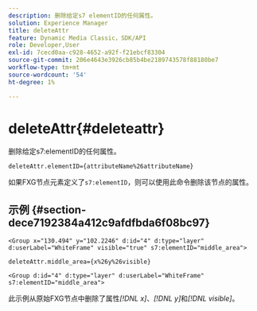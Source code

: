 ```yaml
---
description: 删除给定s7 elementID的任何属性。
solution: Experience Manager
title: deleteAttr
feature: Dynamic Media Classic，SDK/API
role: Developer,User
exl-id: 7cecd0aa-c928-4652-a92f-f21ebcf83304
source-git-commit: 206e4643e3926cb85b4be2189743578f88180be7
workflow-type: tm+mt
source-wordcount: '54'
ht-degree: 1%

---
```


# deleteAttr{#deleteattr}

删除给定s7:elementID的任何属性。

`deleteAttr.elementID={attributeName%26attributeName}`

如果FXG节点元素定义了`s7:elementID`，则可以使用此命令删除该节点的属性。

## 示例 {#section-dece7192384a412c9afdfbda6f08bc97}

`<Group x="130.494" y="102.2246" d:id="4" d:type="layer" d:userLabel="WhiteFrame" visible="true" s7:elementID="middle_area">`

`deleteAttr.middle_area={x%26y%26visible}`

`<Group d:id="4" d:type="layer" d:userLabel="WhiteFrame" s7:elementID="middle_area">`

此示例从原始FXG节点中删除了属性&#x200B;*[!DNL x]*、*[!DNL y]*&#x200B;和&#x200B;*[!DNL visible]*。
